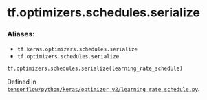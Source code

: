 <div itemscope itemtype="http://developers.google.com/ReferenceObject">
<meta itemprop="name" content="tf.optimizers.schedules.serialize" />
<meta itemprop="path" content="Stable" />
</div>

# tf.optimizers.schedules.serialize

### Aliases:

* `tf.keras.optimizers.schedules.serialize`
* `tf.optimizers.schedules.serialize`

``` python
tf.optimizers.schedules.serialize(learning_rate_schedule)
```



Defined in [`tensorflow/python/keras/optimizer_v2/learning_rate_schedule.py`](/code/stable/tensorflow/python/keras/optimizer_v2/learning_rate_schedule.py).

